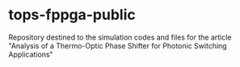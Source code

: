 # tops-fppga-public
Repository destined to the simulation codes and files for the article "Analysis of a Thermo-Optic Phase Shifter for
Photonic Switching Applications"
